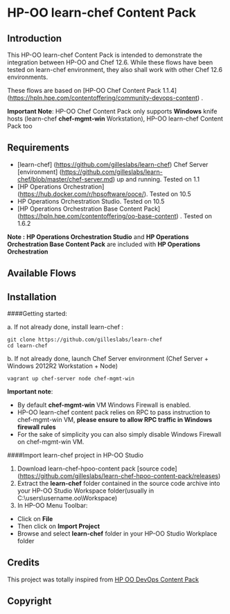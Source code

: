 # HP-OO learn-chef Content Pack

## Introduction

This HP-OO learn-chef Content Pack is intended to demonstrate the integration between HP-OO and Chef 12.6.
While these flows have been tested on learn-chef environment, they also shall work with other Chef 12.6 environments.

These flows are based on [HP-OO Chef Content Pack 1.1.4] (https://hpln.hpe.com/contentoffering/community-devops-content) .

**Important Note**: HP-OO Chef Content Pack only supports **Windows** knife hosts (learn-chef **chef-mgmt-win** Workstation), HP-OO learn-chef Content Pack too

## Requirements

+ [learn-chef] (https://github.com/gilleslabs/learn-chef) Chef Server [environment] (https://github.com/gilleslabs/learn-chef/blob/master/chef-server.md) up and running. Tested on 1.1
+ [HP Operations Orchestration] (https://hub.docker.com/r/hpsoftware/ooce/). Tested on 10.5
+ HP Operations Orchestration Studio. Tested on 10.5
+ [HP Operations Orchestration Base Content Pack] (https://hpln.hpe.com/contentoffering/oo-base-content) . Tested on 1.6.2  

**Note :** **HP Operations Orchestration Studio** and **HP Operations Orchestration Base Content Pack** are included with **HP Operations Orchestration**

## Available Flows



## Installation

####Getting started:

a. If not already done, install learn-chef :
```
git clone https://github.com/gilleslabs/learn-chef
cd learn-chef
```

b. If not already done, launch Chef Server environment (Chef Server + Windows 2012R2 Workstation + Node)

`vagrant up chef-server node chef-mgmt-win`

**Important note**: 
+ By default **chef-mgmt-win** VM Windows Firewall is enabled.
+ HP-OO learn-chef content pack relies on RPC to pass instruction to chef-mgmt-win VM, **please ensure to allow RPC traffic in Windows firewall rules** 
+ For the sake of simplicity you can also simply disable Windows Firewall on chef-mgmt-win VM.


####Import learn-chef project in HP-OO Studio

1. Download learn-chef-hpoo-content pack [source code] (https://github.com/gilleslabs/learn-chef-hpoo-content-pack/releases)
2. Extract the **learn-chef** folder contained in the source code archive into your HP-OO Studio Workspace folder(usually in C:\users\username\.oo\Workspace)
3. In HP-OO Menu Toolbar:
+ Click on **File**
+ Then click on **Import Project**
+ Browse and select **learn-chef** folder in your HP-OO Studio Workplace folder


## Credits

This project was totally inspired from [HP OO DevOps Content Pack](https://hpln.hpe.com/contentoffering/community-devops-content)

## Copyright

